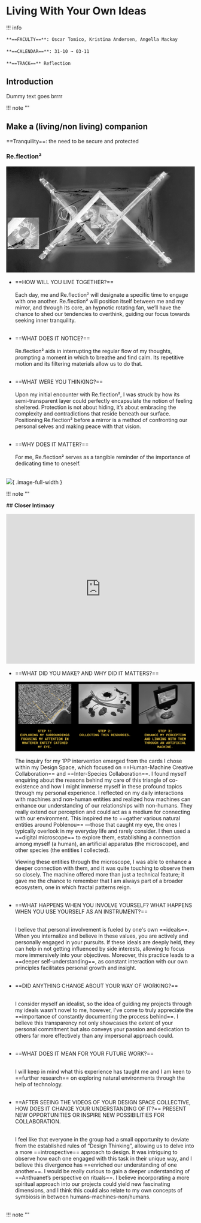 

# Living With Your Own Ideas 
!!! info
    
    **==FACULTY==**: Oscar Tomico, Kristina Andersen, Angella Mackay  

    **==CALENDAR==**: 31-10 → 03-11

    **==TRACK==** Reflection

<div style="clear:both;"></div>

## **Introduction**

Dummy text goes brrrr

!!! note ""

## **Make a (living/non living) companion**

==Tranquility==: the need to be secure and protected

### **Re.flection²**

![](../images/IMG_5593_EDIT.jpg)

- ==HOW WILL YOU LIVE TOGETHER?== <br></br>
    Each day, me and Re.flection² will designate a specific time to engage with one another. Re.flection² will position itself between me and my mirror, and through its core, an hypnotic rotating fan, we’ll have the chance to shed our tendencies to overthink, guiding our focus towards seeking inner tranquility.
    <br></br>

- ==WHAT DOES IT NOTICE?== <br></br>
    Re.flection² aids in interrupting the regular flow of my thoughts, prompting a moment in which to breathe and find calm. Its repetitive motion and its filtering materials allow us to do that.
    <br></br>

- ==WHAT WERE YOU THINKING?== <br></br>
    Upon my initial encounter with Re.flection², I was struck by how its semi-transparent layer could perfectly encapsulate the notion of feeling sheltered. Protection is not about hiding, it’s about embracing the complexity and contradictions that reside beneath our surface. Positioning Re.flection² before a mirror is a method of confronting our personal selves and making peace with that vision. <br></br>


- ==WHY DOES IT MATTER?== <br></br>
    For me, Re.flection² serves as a tangible reminder of the importance of dedicating time to oneself. <br></br>

![](../images/Re.Flection2.GIF){ .image-full-width }

!!! note ""

## **Closer Intimacy**

<iframe 
    width= "100%" 
    height= 400 
    src="https://www.youtube.com/embed/bKqNPPYdQKM?si=sXRIXdUaIUU0ZxuX" 
    title="YouTube video player" 
    frameborder="0" 
    allow="accelerometer; autoplay; clipboard-write; encrypted-media; gyroscope; picture-in-picture; web-share" allowfullscreen>
</iframe>


- ==WHAT DID YOU MAKE? AND WHY DID IT MATTERS?==

    ![](../images/CloserIntimacy00.jpg)

    The inquiry for my 1PP intervention emerged from the cards I chose within my Design Space, which focused on ==Human-Machine Creative Collaboration== and ==Inter-Species Collaboration==. I found myself enquiring about the reasons behind my care of this triangle of co-existence and how I might immerse myself in these profound topics through my personal experience. I reflected on my daily interactions with machines and non-human entities and realized how machines can enhance our understanding of our relationships with non-humans. They really extend our perception and could act as a medium for connecting with our environment. This inspired me to ==gather various natural entities around Poblenou== —those that caught my eye, the ones I typically overlook in my everyday life and rarely consider. I then used a ==digital microscope== to explore them, establishing a connection among myself (a human), an artificial apparatus (the microscope), and other species (the entities I collected). 

    Viewing these entities through the microscope, I was able to enhance a deeper connection with them, and it was quite touching to observe them so closely. The machine offered more than just a technical feature; it gave me the chance to remember that I am always part of a broader ecosystem, one in which fractal patterns reign.<br></br>


- ==WHAT HAPPENS WHEN YOU INVOLVE YOURSELF? WHAT HAPPENS WHEN YOU USE YOURSELF AS AN INSTRUMENT?==<br></br>

    I believe that personal involvement is fueled by one's own ==ideals==. 
    When you internalize and believe in these values, you are actively and personally engaged in your pursuits. If these ideals are deeply held, they can help in not getting influenced by side interests, allowing to focus more immersively into your objectives.
    Moreover, this practice leads to a ==deeper self-understanding==, as constant interaction with our own principles facilitates personal growth and insight.<br></br>


- ==DID ANYTHING CHANGE ABOUT YOUR WAY OF WORKING?== <br></br>

    I consider myself an idealist, so the idea of guiding my projects through my ideals wasn't novel to me, however, I've come to truly appreciate the ==importance of constantly documenting the process behind==. I believe this transparency not only showcases the extent of your personal commitment but also conveys your passion and dedication to others far more effectively than any impersonal approach could.<br></br>


- ==WHAT DOES IT MEAN FOR YOUR FUTURE WORK?== <br></br>

    I will keep in mind what this experience has taught me and I am keen to ==further research== on exploring natural environments through the help of technology.<br></br>


- ==AFTER SEEING THE VIDEOS OF YOUR DESIGN SPACE COLLECTIVE, HOW DOES IT CHANGE YOUR UNDERSTANDING OF IT?== PRESENT NEW OPPORTUNITIES OR INSPIRE NEW POSSIBILITIES FOR COLLABORATION. <br></br>

    I feel like that everyone in the group had a small opportunity to deviate from the established rules of “Design Thinking”, allowing us to delve into a more ==introspective== approach to design. It was intriguing to observe how each one engaged with this task in their unique way, and I believe this divergence has ==enriched our understanding of one another==.
    I would be really curious to gain a deeper understanding of ==Anthuanet’s perspective on rituals==. I believe incorporating a more spiritual approach into our projects could yield new fascinating dimensions, and I think this could also relate to my own concepts of symbiosis in between humans-machines-non/humans.<br></br>

!!! note ""

